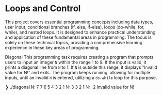 # Loops and Control
This project covers essential programming concepts including data types, user input, conditional branches (if, else, if-else), loops (do-while, for, while), and nested loops. It is designed to enhance practical understanding and application of these fundamental areas in programming. The focus is solely on these technical topics, providing a comprehensive learning experience in these key areas of programming.

Diagonal
This programming task requires creating a program that prompts users to input an integer `N` within the range 1 to 9. If the input is valid, it prints a diagonal line from `N` to 1. If `N` is outside this range, it displays "Invalid value for N!" and exits. The program keeps running, allowing for multiple inputs, until an invalid `N` is entered, utilizing a `do-while` loop for this purpose.

❯ ./diagonal
N: 7
       7
      6
     5
    4
   3
  2
 1
N: 3
   3
  2
 1
N: -2
Invalid value for N!
